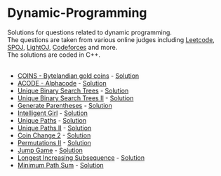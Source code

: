 # Dynamic-Programming
Solutions for questions related to dynamic programming. <br/>
The questions are taken from various online judges including [Leetcode](https://leetcode.com), [SPOJ](https://www.spoj.com/), [LightOJ](http://lightoj.com/), [Codeforces](https://codeforces.com/) and more.
<br/>
The solutions are coded in C++.<br/>
<br />
* [COINS - Bytelandian gold coins](http://www.spoj.com/problems/COINS/) - [Solution](https://github.com/snigdha920/Dynamic-Programming/blob/main/Bytelandian%20gold%20coins.cpp)
* [ACODE - Alphacode](https://www.spoj.com/problems/ACODE/) - [Solution](https://github.com/snigdha920/Dynamic-Programming/blob/main/Alphacode.cpp)
* [Unique Binary Search Trees](https://leetcode.com/problems/unique-binary-search-trees/) - [Solution](https://github.com/snigdha920/Dynamic-Programming/blob/main/Unique%20Binary%20Search%20Trees.cpp)
* [Unique Binary Search Trees II](https://leetcode.com/problems/unique-binary-search-trees-ii/) - [Solution](https://github.com/snigdha920/Dynamic-Programming/blob/main/Unique%20Binary%20Search%20Trees%20II.cpp)
* [Generate Parentheses](https://leetcode.com/problems/generate-parentheses/) - [Solution](https://github.com/snigdha920/Dynamic-Programming/blob/main/Generate%20Parentheses.cpp)
* [Intelligent Girl](https://www.hackerearth.com/practice/algorithms/dynamic-programming/introduction-to-dynamic-programming-1/practice-problems/algorithm/intelligent-girl-1/submissions/) - [Solution](https://github.com/snigdha920/Dynamic-Programming/blob/main/Intelligent%20Girl.cpp)
* [Unique Paths](https://leetcode.com/problems/unique-paths/) - [Solution](https://github.com/snigdha920/Dynamic-Programming/blob/main/Unique%20Paths.cpp)
* [Unique Paths II](https://leetcode.com/problems/unique-paths-ii/) - [Solution](https://github.com/snigdha920/Interview-Prep/blob/main/Unique%20Paths%20II.cpp)
* [Coin Change 2](https://leetcode.com/problems/coin-change-2/) - [Solution](https://github.com/snigdha920/Dynamic-Programming/blob/main/Coin%20Change%202.cpp)
* [Permutations II](https://leetcode.com/problems/permutations-ii/) - [Solution](https://github.com/snigdha920/Dynamic-Programming/blob/main/Permutations%20II.cpp)
* [Jump Game](https://leetcode.com/explore/interview/card/top-interview-questions-medium/111/dynamic-programming/807/) - [Solution](https://github.com/snigdha920/Dynamic-Programming/blob/main/Jump%20Game.cpp)
* [Longest Increasing Subsequence](https://leetcode.com/explore/interview/card/top-interview-questions-medium/111/dynamic-programming/810/) - [Solution](https://github.com/snigdha920/Dynamic-Programming/blob/main/Longest%20Increasing%20Subsequence.cpp)
* [Minimum Path Sum](https://leetcode.com/problems/minimum-path-sum/) - [Solution](https://github.com/snigdha920/Dynamic-Programming/blob/main/Minimum%20Path%20Sum.cpp)
